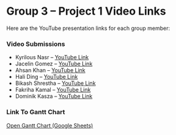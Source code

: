 # Group 3 – Project 1 Video Links

Here are the YouTube presentation links for each group member:

### Video Submissions
- Kyrilous Nasr – [YouTube Link](https://youtu.be/A6EspSnEXnU)
- Jacelin Gomez – [YouTube Link]()
- Ahsan Khan – [YouTube Link]()
- Hali Ding – [YouTube Link]()
- Bikash Shrestha – [YouTube Link]()
- Fakriha Kamal – [YouTube Link]()
- Dominik Kasza – [YouTube Link]()

### Link To Gantt Chart
[Open Gantt Chart (Google Sheets)]()
